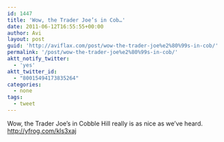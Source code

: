 ```yaml
---
id: 1447
title: 'Wow, the Trader Joe’s in Cob…'
date: 2011-06-12T16:55:55+00:00
author: Avi
layout: post
guid: 'http://aviflax.com/post/wow-the-trader-joe%e2%80%99s-in-cob/'
permalink: '/post/wow-the-trader-joe%e2%80%99s-in-cob/'
aktt_notify_twitter:
  - 'yes'
aktt_twitter_id:
  - "80015494173835264"
categories:
  - none
tags:
  - tweet
---
```

Wow, the Trader Joe’s in Cobble Hill really is as nice as we’ve heard. <a href="http://yfrog.com/kls3xaj" rel="nofollow">http://yfrog.com/kls3xaj</a>